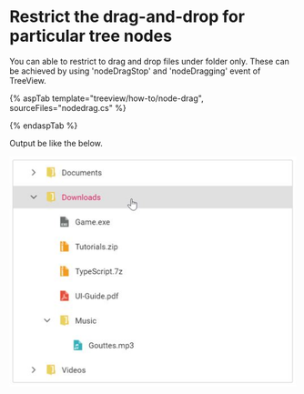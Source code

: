 # Restrict the drag-and-drop for particular tree nodes

You can able to restrict to drag and drop files under folder only. These can be achieved by using 'nodeDragStop' and 'nodeDragging' event of TreeView.

{% aspTab template="treeview/how-to/node-drag", sourceFiles="nodedrag.cs" %}

{% endaspTab %}

Output be like the below.

![TreeView Sample](../image/node-drag.PNG)
